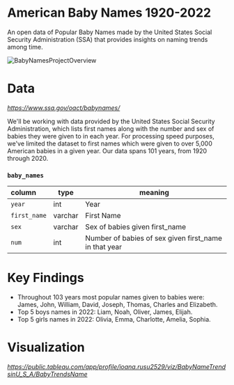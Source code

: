 # American Baby Names 1920-2022
An open data of Popular Baby Names made by the United States Social Security Administration (SSA) that provides insights on naming trends among time.

![BabyNamesProjectOverview](https://github.com/IoanaMRusu/American-Baby-Names-1920-2022/assets/144055123/be467f61-c1b1-46cd-ac0d-9482721a8266)

# Data
*https://www.ssa.gov/oact/babynames/*

We'll be working with data provided by the United States Social Security Administration, which lists first names along with the number and sex of babies they were given to in each year. For processing speed purposes, we've limited the dataset to first names which were given to over 5,000 American babies in a given year. Our data spans 101 years, from 1920 through 2020.

<h3 id="Baby Names"><code>baby_names</code></h3>
<table>
<thead>
<tr>
<th style="text-align:left;">column</th>
<th>type</th>
<th>meaning</th>
</tr>
</thead>
<tbody>
<tr>
<td style="text-align:left;"><code>year</code></td>
<td>int</td>
<td>Year</td>
</tr>
<tr>
<td style="text-align:left;"><code>first_name</code></td>
<td>varchar</td>
<td>First Name</td>
</tr>
<tr>
<td style="text-align:left;"><code>sex</code></td>
<td>varchar</td>
<td>Sex of babies given first_name</td>
</tr>
<tr>
<td style="text-align:left;"><code>num</code></td>
<td>int</td>
<td>Number of babies of sex given first_name in that year</td>
</tr>
</tbody>
</table>

# Key Findings

- Throughout 103 years most popular names given to babies were: James, John, William, David, Joseph, Thomas, Charles and Elizabeth.
- Top 5 boys names in 2022: Liam, Noah, Oliver, James, Elijah.
- Top 5 girls names in 2022: Olivia, Emma, Charlotte, Amelia, Sophia.

# Visualization
*https://public.tableau.com/app/profile/ioana.rusu2529/viz/BabyNameTrendsinU_S_A/BabyTrendsName*
